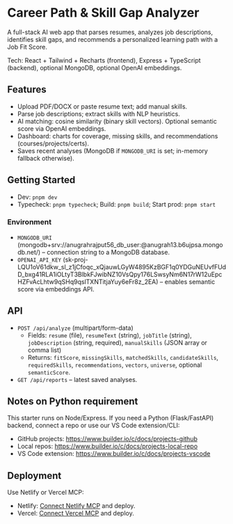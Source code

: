 # Career Path & Skill Gap Analyzer

A full-stack AI web app that parses resumes, analyzes job descriptions, identifies skill gaps, and recommends a personalized learning path with a Job Fit Score.

Tech: React + Tailwind + Recharts (frontend), Express + TypeScript (backend), optional MongoDB, optional OpenAI embeddings.

## Features
- Upload PDF/DOCX or paste resume text; add manual skills.
- Parse job descriptions; extract skills with NLP heuristics.
- AI matching: cosine similarity (binary skill vectors). Optional semantic score via OpenAI embeddings.
- Dashboard: charts for coverage, missing skills, and recommendations (courses/projects/certs).
- Saves recent analyses (MongoDB if `MONGODB_URI` is set; in-memory fallback otherwise).

## Getting Started
- Dev: `pnpm dev`
- Typecheck: `pnpm typecheck`; Build: `pnpm build`; Start prod: `pnpm start`

### Environment
- `MONGODB_URI` (mongodb+srv://anugrahrajput56_db_user:<NBNsLG02cc1RMjaTg>@anugrah13.b6ujpsa.mongodb.net/) – connection string to a MongoDB database.
- `OPENAI_API_KEY` (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) – enables semantic score via embeddings API.

## API
- `POST /api/analyze` (multipart/form-data)
  - Fields: `resume` (file), `resumeText` (string), `jobTitle` (string), `jobDescription` (string, required), `manualSkills` (JSON array or comma list)
  - Returns: `fitScore`, `missingSkills`, `matchedSkills`, `candidateSkills`, `requiredSkills`, `recommendations`, `vectors`, `universe`, optional `semanticScore`.
- `GET /api/reports` – latest saved analyses.

## Notes on Python requirement
This starter runs on Node/Express. If you need a Python (Flask/FastAPI) backend, connect a repo or use our VS Code extension/CLI:
- GitHub projects: https://www.builder.io/c/docs/projects-github
- Local repos: https://www.builder.io/c/docs/projects-local-repo
- VS Code extension: https://www.builder.io/c/docs/projects-vscode

## Deployment
Use Netlify or Vercel MCP:
- Netlify: [Connect Netlify MCP](#open-mcp-popover) and deploy.
- Vercel: [Connect Vercel MCP](#open-mcp-popover) and deploy.

